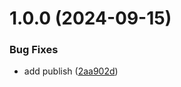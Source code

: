 # 1.0.0 (2024-09-15)


### Bug Fixes

* add publish ([2aa902d](https://github.com/dankreiger/bun-scripty/commit/2aa902d6a4ee4d3a888b80457eb17a0c8b4f284e))
